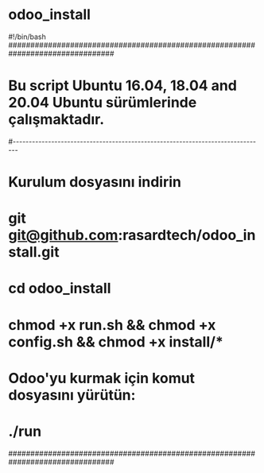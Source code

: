 # odoo_install

#!/bin/bash  
################################################################################  
# Bu script Ubuntu 16.04, 18.04 and 20.04 Ubuntu sürümlerinde çalışmaktadır.  
#-------------------------------------------------------------------------------  
# Kurulum dosyasını indirin 
# git git@github.com:rasardtech/odoo_install.git
# cd odoo_install  
# chmod +x run.sh && chmod +x config.sh && chmod +x install/*
# Odoo'yu kurmak için komut dosyasını yürütün:  
# ./run  
################################################################################  
